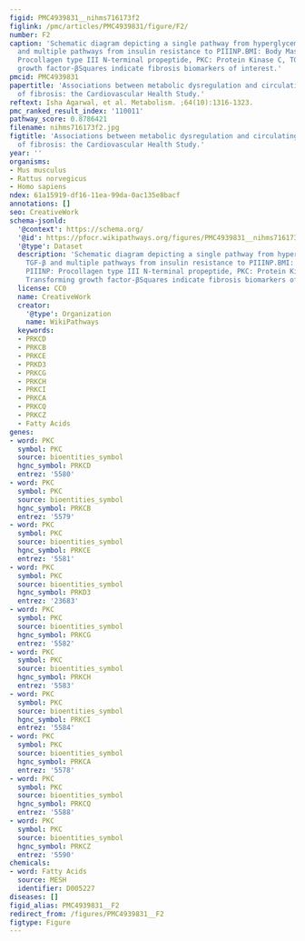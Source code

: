 ```yaml
---
figid: PMC4939831__nihms716173f2
figlink: /pmc/articles/PMC4939831/figure/F2/
number: F2
caption: 'Schematic diagram depicting a single pathway from hyperglycemia to TGF-β
  and multiple pathways from insulin resistance to PIIINP.BMI: Body Mass Index, PIIINP:
  Procollagen type III N-terminal propeptide, PKC: Protein Kinase C, TGF-β: Transforming
  growth factor-βSquares indicate fibrosis biomarkers of interest.'
pmcid: PMC4939831
papertitle: 'Associations between metabolic dysregulation and circulating biomarkers
  of fibrosis: the Cardiovascular Health Study.'
reftext: Isha Agarwal, et al. Metabolism. ;64(10):1316-1323.
pmc_ranked_result_index: '110011'
pathway_score: 0.8786421
filename: nihms716173f2.jpg
figtitle: 'Associations between metabolic dysregulation and circulating biomarkers
  of fibrosis: the Cardiovascular Health Study.'
year: ''
organisms:
- Mus musculus
- Rattus norvegicus
- Homo sapiens
ndex: 61a15919-df16-11ea-99da-0ac135e8bacf
annotations: []
seo: CreativeWork
schema-jsonld:
  '@context': https://schema.org/
  '@id': https://pfocr.wikipathways.org/figures/PMC4939831__nihms716173f2.html
  '@type': Dataset
  description: 'Schematic diagram depicting a single pathway from hyperglycemia to
    TGF-β and multiple pathways from insulin resistance to PIIINP.BMI: Body Mass Index,
    PIIINP: Procollagen type III N-terminal propeptide, PKC: Protein Kinase C, TGF-β:
    Transforming growth factor-βSquares indicate fibrosis biomarkers of interest.'
  license: CC0
  name: CreativeWork
  creator:
    '@type': Organization
    name: WikiPathways
  keywords:
  - PRKCD
  - PRKCB
  - PRKCE
  - PRKD3
  - PRKCG
  - PRKCH
  - PRKCI
  - PRKCA
  - PRKCQ
  - PRKCZ
  - Fatty Acids
genes:
- word: PKC
  symbol: PKC
  source: bioentities_symbol
  hgnc_symbol: PRKCD
  entrez: '5580'
- word: PKC
  symbol: PKC
  source: bioentities_symbol
  hgnc_symbol: PRKCB
  entrez: '5579'
- word: PKC
  symbol: PKC
  source: bioentities_symbol
  hgnc_symbol: PRKCE
  entrez: '5581'
- word: PKC
  symbol: PKC
  source: bioentities_symbol
  hgnc_symbol: PRKD3
  entrez: '23683'
- word: PKC
  symbol: PKC
  source: bioentities_symbol
  hgnc_symbol: PRKCG
  entrez: '5582'
- word: PKC
  symbol: PKC
  source: bioentities_symbol
  hgnc_symbol: PRKCH
  entrez: '5583'
- word: PKC
  symbol: PKC
  source: bioentities_symbol
  hgnc_symbol: PRKCI
  entrez: '5584'
- word: PKC
  symbol: PKC
  source: bioentities_symbol
  hgnc_symbol: PRKCA
  entrez: '5578'
- word: PKC
  symbol: PKC
  source: bioentities_symbol
  hgnc_symbol: PRKCQ
  entrez: '5588'
- word: PKC
  symbol: PKC
  source: bioentities_symbol
  hgnc_symbol: PRKCZ
  entrez: '5590'
chemicals:
- word: Fatty Acids
  source: MESH
  identifier: D005227
diseases: []
figid_alias: PMC4939831__F2
redirect_from: /figures/PMC4939831__F2
figtype: Figure
---
```

